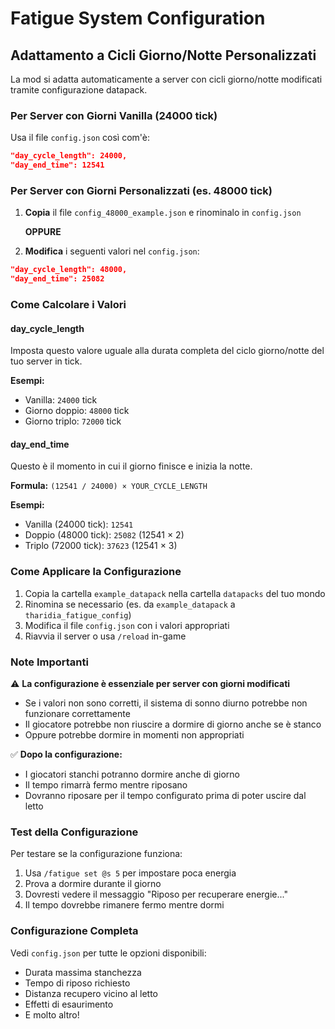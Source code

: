 # Fatigue System Configuration

## Adattamento a Cicli Giorno/Notte Personalizzati

La mod si adatta automaticamente a server con cicli giorno/notte modificati tramite configurazione datapack.

### Per Server con Giorni Vanilla (24000 tick)
Usa il file `config.json` così com'è:
```json
"day_cycle_length": 24000,
"day_end_time": 12541
```

### Per Server con Giorni Personalizzati (es. 48000 tick)

1. **Copia** il file `config_48000_example.json` e rinominalo in `config.json`

   **OPPURE**

2. **Modifica** i seguenti valori nel `config.json`:

```json
"day_cycle_length": 48000,
"day_end_time": 25082
```

### Come Calcolare i Valori

#### day_cycle_length
Imposta questo valore uguale alla durata completa del ciclo giorno/notte del tuo server in tick.

**Esempi:**
- Vanilla: `24000` tick
- Giorno doppio: `48000` tick
- Giorno triplo: `72000` tick

#### day_end_time
Questo è il momento in cui il giorno finisce e inizia la notte.

**Formula:** `(12541 / 24000) × YOUR_CYCLE_LENGTH`

**Esempi:**
- Vanilla (24000 tick): `12541`
- Doppio (48000 tick): `25082` (12541 × 2)
- Triplo (72000 tick): `37623` (12541 × 3)

### Come Applicare la Configurazione

1. Copia la cartella `example_datapack` nella cartella `datapacks` del tuo mondo
2. Rinomina se necessario (es. da `example_datapack` a `tharidia_fatigue_config`)
3. Modifica il file `config.json` con i valori appropriati
4. Riavvia il server o usa `/reload` in-game

### Note Importanti

⚠️ **La configurazione è essenziale per server con giorni modificati**
- Se i valori non sono corretti, il sistema di sonno diurno potrebbe non funzionare correttamente
- Il giocatore potrebbe non riuscire a dormire di giorno anche se è stanco
- Oppure potrebbe dormire in momenti non appropriati

✅ **Dopo la configurazione:**
- I giocatori stanchi potranno dormire anche di giorno
- Il tempo rimarrà fermo mentre riposano
- Dovranno riposare per il tempo configurato prima di poter uscire dal letto

### Test della Configurazione

Per testare se la configurazione funziona:

1. Usa `/fatigue set @s 5` per impostare poca energia
2. Prova a dormire durante il giorno
3. Dovresti vedere il messaggio "Riposo per recuperare energie..."
4. Il tempo dovrebbe rimanere fermo mentre dormi

### Configurazione Completa

Vedi `config.json` per tutte le opzioni disponibili:
- Durata massima stanchezza
- Tempo di riposo richiesto
- Distanza recupero vicino al letto
- Effetti di esaurimento
- E molto altro!
